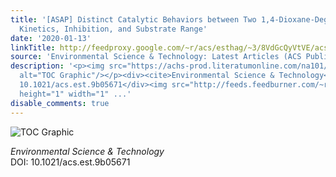 ```yaml
---
title: '[ASAP] Distinct Catalytic Behaviors between Two 1,4-Dioxane-Degrading Monooxygenases:
  Kinetics, Inhibition, and Substrate Range'
date: '2020-01-13'
linkTitle: http://feedproxy.google.com/~r/acs/esthag/~3/8VdGcQyVtVE/acs.est.9b05671
source: 'Environmental Science & Technology: Latest Articles (ACS Publications)'
description: '<p><img src="https://achs-prod.literatumonline.com/na101/home/literatum/publisher/achs/journals/content/esthag/0/esthag.ahead-of-print/acs.est.9b05671/20200113/images/medium/es9b05671_0001.gif"
  alt="TOC Graphic"/></p><div><cite>Environmental Science & Technology</cite></div><div>DOI:
  10.1021/acs.est.9b05671</div><img src="http://feeds.feedburner.com/~r/acs/esthag/~4/8VdGcQyVtVE"
  height="1" width="1" ...'
disable_comments: true
---
```

<p><img src="https://achs-prod.literatumonline.com/na101/home/literatum/publisher/achs/journals/content/esthag/0/esthag.ahead-of-print/acs.est.9b05671/20200113/images/medium/es9b05671_0001.gif" alt="TOC Graphic"/></p><div><cite>Environmental Science & Technology</cite></div><div>DOI: 10.1021/acs.est.9b05671</div><img src="http://feeds.feedburner.com/~r/acs/esthag/~4/8VdGcQyVtVE" height="1" width="1" ...